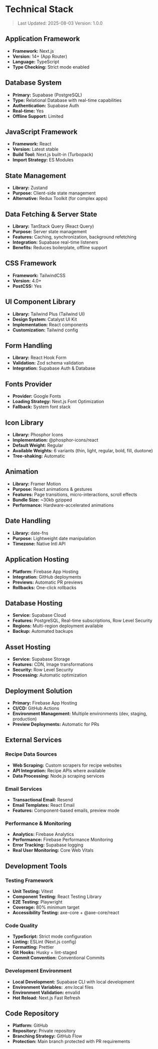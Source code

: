 # Technical Stack

> Last Updated: 2025-08-03
> Version: 1.0.0

## Application Framework
- **Framework:** Next.js
- **Version:** 14+ (App Router)
- **Language:** TypeScript
- **Type Checking:** Strict mode enabled

## Database System
- **Primary:** Supabase (PostgreSQL)
- **Type:** Relational Database with real-time capabilities
- **Authentication:** Supabase Auth
- **Real-time:** Yes
- **Offline Support:** Limited

## JavaScript Framework
- **Framework:** React
- **Version:** Latest stable
- **Build Tool:** Next.js built-in (Turbopack)
- **Import Strategy:** ES Modules

## State Management
- **Library:** Zustand
- **Purpose:** Client-side state management
- **Alternative:** Redux Toolkit (for complex apps)

## Data Fetching & Server State
- **Library:** TanStack Query (React Query)
- **Purpose:** Server state management
- **Features:** Caching, synchronization, background refetching
- **Integration:** Supabase real-time listeners
- **Benefits:** Reduces boilerplate, offline support

## CSS Framework
- **Framework:** TailwindCSS
- **Version:** 4.0+
- **PostCSS:** Yes

## UI Component Library
- **Library:** Tailwind Plus (Tailwind UI)
- **Design System:** Catalyst UI Kit
- **Implementation:** React components
- **Customization:** Tailwind config

## Form Handling
- **Library:** React Hook Form
- **Validation:** Zod schema validation
- **Integration:** Supabase Auth & Database

## Fonts Provider
- **Provider:** Google Fonts
- **Loading Strategy:** Next.js Font Optimization
- **Fallback:** System font stack

## Icon Library
- **Library:** Phosphor Icons
- **Implementation:** @phosphor-icons/react
- **Default Weight:** Regular
- **Available Weights:** 6 variants (thin, light, regular, bold, fill, duotone)
- **Tree-shaking:** Automatic

## Animation
- **Library:** Framer Motion
- **Purpose:** React animations & gestures
- **Features:** Page transitions, micro-interactions, scroll effects
- **Bundle Size:** ~30kb gzipped
- **Performance:** Hardware-accelerated animations

## Date Handling
- **Library:** date-fns
- **Purpose:** Lightweight date manipulation
- **Timezone:** Native Intl API

## Application Hosting
- **Platform:** Firebase App Hosting
- **Integration:** GitHub deployments
- **Previews:** Automatic PR previews
- **Rollbacks:** One-click rollbacks

## Database Hosting
- **Service:** Supabase Cloud
- **Features:** PostgreSQL, Real-time subscriptions, Row Level Security
- **Regions:** Multi-region deployment available
- **Backup:** Automated backups

## Asset Hosting
- **Service:** Supabase Storage
- **Features:** CDN, Image transformations
- **Security:** Row Level Security
- **Processing:** Automatic optimization

## Deployment Solution
- **Primary:** Firebase App Hosting
- **CI/CD:** GitHub Actions
- **Environment Management:** Multiple environments (dev, staging, production)
- **Preview Deployments:** Automatic for PRs

## External Services

### Recipe Data Sources
- **Web Scraping:** Custom scrapers for recipe websites
- **API Integration:** Recipe APIs where available
- **Data Processing:** Node.js scraping services

### Email Services
- **Transactional Email:** Resend
- **Email Templates:** React Email
- **Features:** Component-based emails, preview mode

### Performance & Monitoring
- **Analytics:** Firebase Analytics
- **Performance:** Firebase Performance Monitoring
- **Error Tracking:** Supabase logging
- **Real User Monitoring:** Core Web Vitals

## Development Tools

### Testing Framework
- **Unit Testing:** Vitest
- **Component Testing:** React Testing Library
- **E2E Testing:** Playwright
- **Coverage:** 80% minimum target
- **Accessibility Testing:** axe-core + @axe-core/react

### Code Quality
- **TypeScript:** Strict mode configuration
- **Linting:** ESLint (Next.js config)
- **Formatting:** Prettier
- **Git Hooks:** Husky + lint-staged
- **Commit Convention:** Conventional Commits

### Development Environment
- **Local Development:** Supabase CLI with local development
- **Environment Variables:** .env.local files
- **Environment Validation:** envalid
- **Hot Reload:** Next.js Fast Refresh

## Code Repository
- **Platform:** GitHub
- **Repository:** Private repository
- **Branching Strategy:** GitHub Flow
- **Protection:** Main branch protected with PR requirements